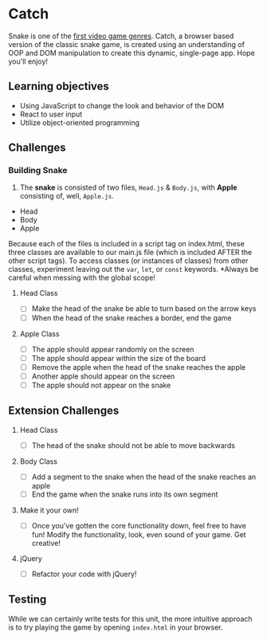 # Catch

Snake is one of the [first video game genres](https://en.wikipedia.org/wiki/Snake_(video_game_genre)).
Catch, a browser based version of the classic snake game, is created using an understanding of OOP and DOM manipulation to create this dynamic, single-page app. 
Hope you'll enjoy!

## Learning objectives

- Using JavaScript to change the look and behavior of the DOM
- React to user input
- Utilize object-oriented programming

## Challenges

### Building Snake

1. The **snake** is consisted of two files, `Head.js` & `Body.js`, with **Apple** consisting of, well, `Apple.js`.

  - Head
  - Body
  - Apple

Because each of the files is included in a script tag on index.html, these three classes are available to our main.js file (which is included AFTER the other script tags). To access classes (or instances of classes) from other classes, experiment leaving out the `var`, `let`, or `const` keywords. *Always be careful when messing with the global scope!

1. Head Class

   - [ ] Make the head of the snake be able to turn based on the arrow keys
   - [ ] When the head of the snake reaches a border, end the game

1. Apple Class

   - [ ] The apple should appear randomly on the screen
   - [ ] The apple should appear within the size of the board
   - [ ] Remove the apple when the head of the snake reaches the apple
   - [ ] Another apple should appear on the screen
   - [ ] The apple should not appear on the snake

## Extension Challenges

1. Head Class

   - [ ] The head of the snake should not be able to move backwards

1. Body Class

   - [ ] Add a segment to the snake when the head of the snake reaches an apple
   - [ ] End the game when the snake runs into its own segment

1. Make it your own!

   - [ ] Once you've gotten the core functionality down, feel free to have fun! Modify the functionality, look, even sound of your game. Get creative!

1. jQuery
   - [ ] Refactor your code with jQuery!

## Testing

While we can certainly write tests for this unit, the more intuitive approach is to try playing the game by opening `index.html` in your browser.
